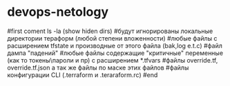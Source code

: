 # devops-netology
#first coment
ls -la (show hiden dirs)
#будут игнорированы локальные директории тераформ (любой степени вложенности)
#любые файлы с расширением tfstate и производные от этого файла (bak,log e.t.c)
#файл дампа "падений"
#любые файлы содержащие "критичные" переменные (как то токены\пароли и пр) с расширением *.tfvars
#файлы override.tf, override.tf.json а так же файлы по маске этих файлов
#файлы конфигурации CLI (.terraform и .teraraform.rc)
#end
